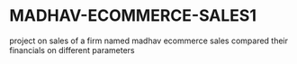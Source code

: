 # MADHAV-ECOMMERCE-SALES1
project on sales of a firm named madhav ecommerce sales compared their financials on different parameters
